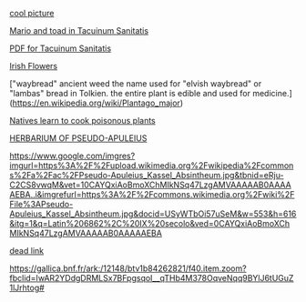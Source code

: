 
[cool picture](http://visualiseur.bnf.fr/ConsulterElementNum?O=IFN-7815530&E=JPEG&Deb=1&Fin=1&Param=C)  

[Mario and toad in Tacuinum Sanitatis](https://www.facsimilefinder.com/facsimiles/tacuinum-sanitatis-in-medicina-facsimile#&gid=1&pid=2)  

[PDF for Tacuinum Sanitatis](https://www.researchgate.net/publication/267278636_Tacuinum_Sanitatis_Medieval_Horticulture_and_Health)  

[Irish Flowers](https://www.celtictitles.com/blog/irish-flowers/)  

["waybread" ancient weed the name used for "elvish waybread" or "lambas" bread in Tolkien.
the entire plant is edible and used for medicine.] (https://en.wikipedia.org/wiki/Plantago_major)  

[Natives learn to cook poisonous plants](https://www.bbc.com/news/business-48859333)  

[HERBARIUM OF PSEUDO-APULEIUS](https://digital.bodleian.ox.ac.uk/objects/98127ed0-4bde-41e0-a93a-98a185b01de8/)  

https://www.google.com/imgres?imgurl=https%3A%2F%2Fupload.wikimedia.org%2Fwikipedia%2Fcommons%2Fa%2Fac%2FPseudo-Apuleius_Kassel_Absintheum.jpg&tbnid=eRju-C2CS8vwqM&vet=10CAYQxiAoBmoXChMIkNSq47LzgAMVAAAAAB0AAAAAEBA..i&imgrefurl=https%3A%2F%2Fcommons.wikimedia.org%2Fwiki%2FFile%3APseudo-Apuleius_Kassel_Absintheum.jpg&docid=USyWTbOi57uSeM&w=553&h=616&itg=1&q=Latin%206862%2C%20IX%20secolo&ved=0CAYQxiAoBmoXChMIkNSq47LzgAMVAAAAAB0AAAAAEBA

[dead link](https://www.bl.uk/manuscripts/Viewer.aspx?ref=harley_ms_585_f001r)  

https://gallica.bnf.fr/ark:/12148/btv1b84262821/f40.item.zoom?fbclid=IwAR2YDdgDRMLSx7BFpgsqoI__qTHb4M378OqveNqq9BYlJ6tUGuZ1lJrhtog#


































